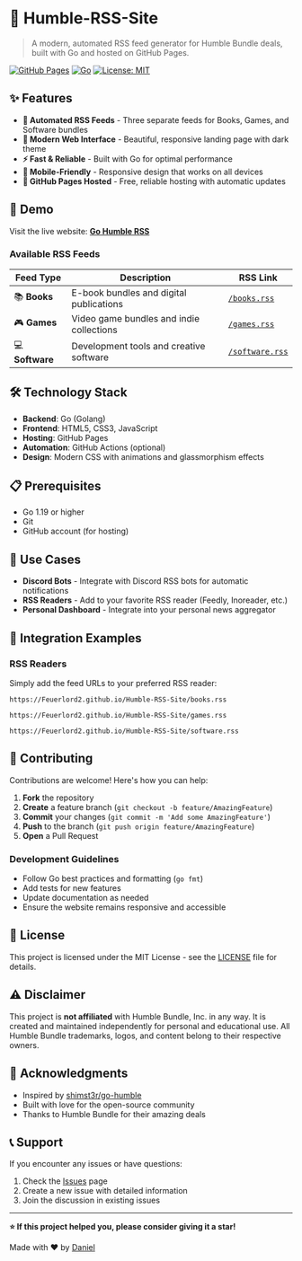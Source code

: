 # 📡 Humble-RSS-Site

> A modern, automated RSS feed generator for Humble Bundle deals, built with Go and hosted on GitHub Pages.

[![GitHub Pages](https://img.shields.io/badge/GitHub%20Pages-Live-brightgreen?style=flat-square&logo=github)](https://Feuerlord2.github.io/Humble-RSS-Site)
[![Go](https://img.shields.io/badge/Go-1.19+-00ADD8?style=flat-square&logo=go)](https://golang.org/)
[![License: MIT](https://img.shields.io/badge/License-MIT-yellow.svg?style=flat-square)](https://opensource.org/licenses/MIT)

## ✨ Features

- **🔄 Automated RSS Feeds** - Three separate feeds for Books, Games, and Software bundles
- **🎨 Modern Web Interface** - Beautiful, responsive landing page with dark theme
- **⚡ Fast & Reliable** - Built with Go for optimal performance
- **📱 Mobile-Friendly** - Responsive design that works on all devices
- **🚀 GitHub Pages Hosted** - Free, reliable hosting with automatic updates

## 🚀 Demo

Visit the live website: [**Go Humble RSS**](https://feuerlord2.github.io/Humble-RSS-Site/)

### Available RSS Feeds

| Feed Type | Description | RSS Link |
|-----------|------------|----------|
| 📚 **Books** | E-book bundles and digital publications | [`/books.rss`](https://Feuerlord2.github.io/Humble-RSS-Site/books.rss) |
| 🎮 **Games** | Video game bundles and indie collections | [`/games.rss`](https://Feuerlord2.github.io/Humble-RSS-Site/games.rss) |
| 💻 **Software** | Development tools and creative software | [`/software.rss`](https://Feuerlord2.github.io/Humble-RSS-Site/software.rss) |

## 🛠️ Technology Stack

- **Backend**: Go (Golang)
- **Frontend**: HTML5, CSS3, JavaScript
- **Hosting**: GitHub Pages
- **Automation**: GitHub Actions (optional)
- **Design**: Modern CSS with animations and glassmorphism effects

## 📋 Prerequisites

- Go 1.19 or higher
- Git
- GitHub account (for hosting)

## 🎯 Use Cases

- **Discord Bots** - Integrate with Discord RSS bots for automatic notifications
- **RSS Readers** - Add to your favorite RSS reader (Feedly, Inoreader, etc.)
- **Personal Dashboard** - Integrate into your personal news aggregator

## 🔗 Integration Examples

### RSS Readers

Simply add the feed URLs to your preferred RSS reader:
```
https://Feuerlord2.github.io/Humble-RSS-Site/books.rss
```
```
https://Feuerlord2.github.io/Humble-RSS-Site/games.rss
```
```
https://Feuerlord2.github.io/Humble-RSS-Site/software.rss
```

## 🤝 Contributing

Contributions are welcome! Here's how you can help:

1. **Fork** the repository
2. **Create** a feature branch (`git checkout -b feature/AmazingFeature`)
3. **Commit** your changes (`git commit -m 'Add some AmazingFeature'`)
4. **Push** to the branch (`git push origin feature/AmazingFeature`)
5. **Open** a Pull Request

### Development Guidelines

- Follow Go best practices and formatting (`go fmt`)
- Add tests for new features
- Update documentation as needed
- Ensure the website remains responsive and accessible

## 📝 License

This project is licensed under the MIT License - see the [LICENSE](LICENSE) file for details.

## ⚠️ Disclaimer

This project is **not affiliated** with Humble Bundle, Inc. in any way. It is created and maintained independently for personal and educational use. All Humble Bundle trademarks, logos, and content belong to their respective owners.

## 🙏 Acknowledgments

- Inspired by [shimst3r/go-humble](https://github.com/shimst3r/go-humble)
- Built with love for the open-source community
- Thanks to Humble Bundle for their amazing deals

## 📞 Support

If you encounter any issues or have questions:

1. Check the [Issues](https://github.com/Feuerlord2/Humble-RSS-Site/issues) page
2. Create a new issue with detailed information
3. Join the discussion in existing issues

---

**⭐ If this project helped you, please consider giving it a star!**

Made with ❤️ by [Daniel](https://github.com/Feuerlord2)

